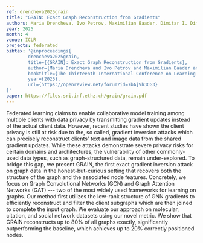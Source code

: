 ```yaml
---
ref: drencheva2025grain
title: "GRAIN: Exact Graph Reconstruction from Gradients"
authors: Maria Drencheva, Ivo Petrov, Maximilian Baader, Dimitar I. Dimitrov, Martin Vechev
year: 2025
month: 4
venue: ICLR
projects: federated
bibtex: '@inproceedings{
		drencheva2025grain,
		title={{GRAIN}: Exact Graph Reconstruction from Gradients},
		author={Maria Drencheva and Ivo Petrov and Maximilian Baader and Dimitar Iliev Dimitrov and Martin Vechev},
		booktitle={The Thirteenth International Conference on Learning Representations},
		year={2025},
		url={https://openreview.net/forum?id=7bAjVh3CG3}
}'
paper: https://files.sri.inf.ethz.ch/grain/grain.pdf
---
```

Federated learning claims to enable collaborative model training among multiple clients with data privacy by transmitting gradient updates instead of the actual client data. However, recent studies have shown the client privacy is still at risk due to the, so called, gradient inversion attacks which can precisely reconstruct clients' text and image data from the shared gradient updates. While these attacks demonstrate severe privacy risks for certain domains and architectures, the vulnerability of other commonly-used data types, such as graph-structured data, remain under-explored. To bridge this gap, we present GRAIN, the first exact gradient inversion attack on graph data in the honest-but-curious setting that recovers both the structure of the graph and the associated node features. Concretely, we focus on Graph Convolutional Networks (GCN) and Graph Attention Networks (GAT) --- two of the most widely used frameworks for learning on graphs. Our method first utilizes the low-rank structure of GNN gradients to efficiently reconstruct and filter the client subgraphs which are then joined to complete the input graph. We evaluate our approach on molecular, citation, and social network datasets using our novel metric. We show that GRAIN reconstructs up to 80% of all graphs exactly, significantly outperforming the baseline, which achieves up to 20% correctly positioned nodes.
